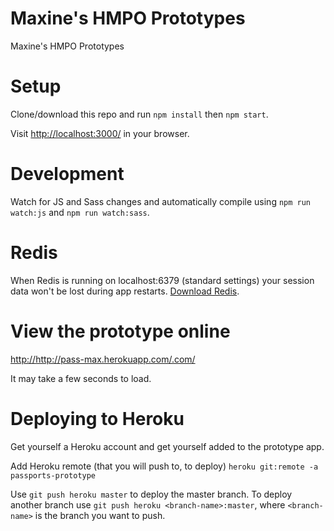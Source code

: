 # Maxine's HMPO Prototypes

Maxine's HMPO Prototypes

# Setup

Clone/download this repo and run `npm install` then `npm start`.

Visit <a href="http://localhost:3000/" target="_blank">http://localhost:3000/</a> in your browser.

# Development

Watch for JS and Sass changes and automatically compile using `npm run watch:js` and `npm run watch:sass`.

# Redis

When Redis is running on localhost:6379 (standard settings) your session data won't be lost during app restarts. [Download Redis](http://redis.io/download).

# View the prototype online

<a href="http://http://pass-max.herokuapp.com//" target="_blank">http://http://pass-max.herokuapp.com/.com/</a>

It may take a few seconds to load.

# Deploying to Heroku

Get yourself a Heroku account and get yourself added to the prototype app.

Add Heroku remote (that you will push to, to deploy) `heroku git:remote -a passports-prototype`

Use `git push heroku master` to deploy the master branch. To deploy another branch use `git push heroku <branch-name>:master`, where `<branch-name>` is the branch you want to push.
